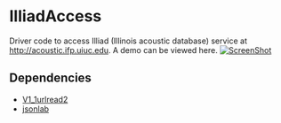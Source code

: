 IlliadAccess
============

Driver code to access Illiad (Illinois acoustic database) service at http://acoustic.ifp.uiuc.edu. A demo
can be viewed here.
      [![ScreenShot](http://img.youtube.com/vi/LasqZwXG37g/0.jpg)](http://www.youtube.com/watch?v=LasqZwXG37g)

## Dependencies

- [V1_1urlread2](http://undocumentedmatlab.com/blog/expanding-urlreads-capabilities)
- [jsonlab](http://www.mathworks.com/matlabcentral/fileexchange/33381-jsonlab--a-toolbox-to-encode-decode-json-files-in-matlab-octave)
